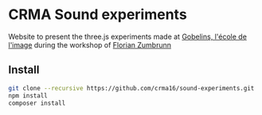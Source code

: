CRMA Sound experiments
=====================

Website to present the three.js experiments made at [Gobelins, l'école de l'image](http://gobelins.fr) during the workshop of [Florian Zumbrunn](http://www.floz.fr/)

## Install
```bash
git clone --recursive https://github.com/crma16/sound-experiments.git
npm install
composer install
```

